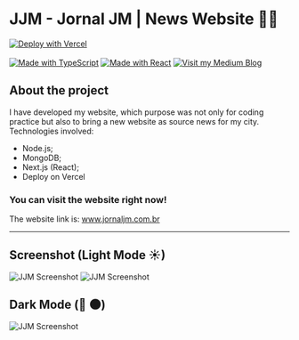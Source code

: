 # JJM - Jornal JM | News Website 📣📝
[![Deploy with Vercel](https://vercel.com/button)](https://vercel.com/new/clone?repository-url=https://github.com/leoreisdias/jjm-2.0_next)
<br />
<br />
[![Made with TypeScript](https://img.shields.io/badge/TypeScript-4-blue?logo=typescript&logoColor=white)](https://typescriptlang.org "Go to TypeScript homepage")
[![Made with React](https://badges.aleen42.com/src/react.svg)](https://pt-br.reactjs.org "Go to React homepage")
[![Visit my Medium Blog](https://badges.aleen42.com/src/medium.svg)](https://badges.aleen42.com/src/medium.svg "Go to My Medium blog")


## About the project
I have developed my website, which purpose was not only for coding practice but also to bring a new website as source news for my city. 
Technologies involved: 
  - Node.js; 
  - MongoDB; 
  - Next.js (React); 
  - Deploy on Vercel 
 
 ### You can visit the website right now!
 The website link is: www.jornaljm.com.br
 
 <hr />
 
 ## Screenshot (Light Mode ☀)
 
 <img src="https://i.imgur.com/Fs6L5QO.png" alt="JJM Screenshot" />
 <img src="https://i.imgur.com/zrGtfPY.png" alt="JJM Screenshot" />
 
 ## Dark Mode (💜 🌑)
<img src="https://i.imgur.com/lsFDlr4.png" alt="JJM Screenshot" />

